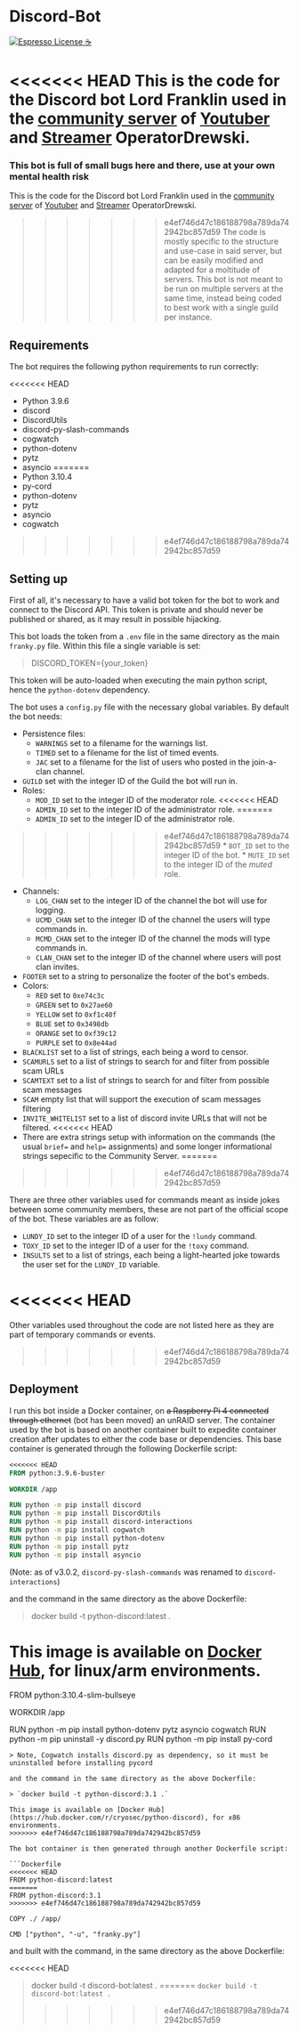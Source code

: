 # Discord-Bot

[![Espresso License :coffee:](https://img.shields.io/badge/license-Espresso%20☕-7890F0.svg)](https://github.com/jack23247/espresso-license)

<<<<<<< HEAD
This is the code for the Discord bot Lord Franklin used in the [community server](https://discord.gg/drewski) of [Youtuber](https://www.youtube.com/user/DrewskiTheAdventurer) and [Streamer](https://www.twitch.tv/operatordrewski/) OperatorDrewski. 
=======
### This bot is full of small bugs here and there, use at your own mental health risk

This is the code for the Discord bot Lord Franklin used in the [community server](https://discord.gg/drewski) of [Youtuber](https://www.youtube.com/user/DrewskiTheAdventurer) and [Streamer](https://www.twitch.tv/operatordrewski/) OperatorDrewski.
>>>>>>> e4ef746d47c186188798a789da742942bc857d59
The code is mostly specific to the structure and use-case in said server, but can be easily modified and adapted for a moltitude of servers. This bot is not meant to be run on multiple servers at the same time, instead being coded to best work with a single guild per instance.

## Requirements
The bot requires the following python requirements to run correctly:

<<<<<<< HEAD
* Python 3.9.6
* discord
* DiscordUtils
* discord-py-slash-commands
* cogwatch
* python-dotenv
* pytz
* asyncio
=======
* Python 3.10.4
* py-cord
* python-dotenv
* pytz
* asyncio
* cogwatch
>>>>>>> e4ef746d47c186188798a789da742942bc857d59

## Setting up

First of all, it's necessary to have a valid bot token for the bot to work and connect to the Discord API. This token is private and should never be published or shared, as it may result in possible hijacking.

This bot loads the token from a `.env` file in the same directory as the main `franky.py` file. Within this file a single variable is set:
> DISCORD_TOKEN={your_token}

This token will be auto-loaded when executing the main python script, hence the `python-dotenv` dependency.

The bot uses a `config.py` file with the necessary global variables. By default the bot needs:

* Persistence files:
    * `WARNINGS` set to a filename for the warnings list.
    * `TIMED` set to a filename for the list of timed events.
    * `JAC` set to a filename for the list of users who posted in the join-a-clan channel.
* `GUILD` set with the integer ID of the Guild the bot will run in.
* Roles:
    * `MOD_ID` set to the integer ID of the moderator role.
<<<<<<< HEAD
    * `ADMIN_ID` set to the integer ID of the administrator role. 
=======
    * `ADMIN_ID` set to the integer ID of the administrator role.
>>>>>>> e4ef746d47c186188798a789da742942bc857d59
    * `BOT_ID` set to the integer ID of the bot.
    * `MUTE_ID` set to the integer ID of the *muted* role.
* Channels:
    * `LOG_CHAN` set to the integer ID of the channel the bot will use for logging.
    * `UCMD_CHAN` set to the integer ID of the channel the users will type commands in.
    * `MCMD_CHAN` set to the integer ID of the channel the mods will type commands in.
    * `CLAN_CHAN` set to the integer ID of the channel where users will post clan invites.
* `FOOTER` set to a string to personalize the footer of the bot's embeds.
* Colors:
    * `RED` set to `0xe74c3c`
    * `GREEN` set to `0x27ae60`
    * `YELLOW` set to `0xf1c40f`
    * `BLUE` set to `0x3498db`
    * `ORANGE` set to `0xf39c12`
    * `PURPLE` set to `0x8e44ad`
* `BLACKLIST` set to a list of strings, each being a word to censor.
* `SCAMURLS` set to a list of strings to search for and filter from possible scam URLs
* `SCAMTEXT` set to a list of strings to search for and filter from possible scam messages
* `SCAM` empty list that will support the execution of scam messages filtering
* `INVITE_WHITELIST` set to a list of discord invite URLs that will not be filtered.
<<<<<<< HEAD
* There are extra strings setup with information on the commands (the usual `brief=` and `help=` assignments) and some longer informational strings sepecific to the Community Server.
=======
>>>>>>> e4ef746d47c186188798a789da742942bc857d59

There are three other variables used for commands meant as inside jokes between some community members, these are not part of the official scope of the bot. These variables are as follow:

* `LUNDY_ID` set to the integer ID of a user for the `!lundy` command.
* `TOXY_ID` set to the integer ID of a user for the `!toxy` command.
* `INSULTS` set to a list of strings, each being a light-hearted joke towards the user set for the `LUNDY_ID` variable.

<<<<<<< HEAD
=======
Other variables used throughout the code are not listed here as they are part of temporary commands or events.

>>>>>>> e4ef746d47c186188798a789da742942bc857d59
## Deployment

I run this bot inside a Docker container, on ~~a Raspberry Pi 4 connected through ethernet~~ (bot has been moved) an unRAID server. The container used by the bot is based on another container built to expedite container creation after updates to either the code base or dependencies. This base container is generated through the following Dockerfile script:

```Dockerfile
<<<<<<< HEAD
FROM python:3.9.6-buster

WORKDIR /app

RUN python -m pip install discord
RUN python -m pip install DiscordUtils
RUN python -m pip install discord-interactions
RUN python -m pip install cogwatch
RUN python -m pip install python-dotenv
RUN python -m pip install pytz
RUN python -m pip install asyncio
```
(Note: as of v3.0.2, `discord-py-slash-commands` was renamed to `discord-interactions`)

and the command in the same directory as the above Dockerfile:

> docker build -t python-discord:latest .

This image is available on [Docker Hub](https://hub.docker.com/r/cryosec/python-discord), for linux/arm environments.
=======
FROM python:3.10.4-slim-bullseye

WORKDIR /app

RUN python -m pip install python-dotenv pytz asyncio cogwatch
RUN python -m pip uninstall -y discord.py
RUN python -m pip install py-cord

```
> Note, Cogwatch installs discord.py as dependency, so it must be uninstalled before installing pycord

and the command in the same directory as the above Dockerfile:

> `docker build -t python-discord:3.1 .`

This image is available on [Docker Hub](https://hub.docker.com/r/cryosec/python-discord), for x86 environments.
>>>>>>> e4ef746d47c186188798a789da742942bc857d59

The bot container is then generated through another Dockerfile script:

```Dockerfile
<<<<<<< HEAD
FROM python-discord:latest
=======
FROM python-discord:3.1
>>>>>>> e4ef746d47c186188798a789da742942bc857d59

COPY ./ /app/

CMD ["python", "-u", "franky.py"]
```

and built with the command, in the same directory as the above Dockerfile:

<<<<<<< HEAD
> docker build -t discord-bot:latest .
=======
> `docker build -t discord-bot:latest .`
>>>>>>> e4ef746d47c186188798a789da742942bc857d59

